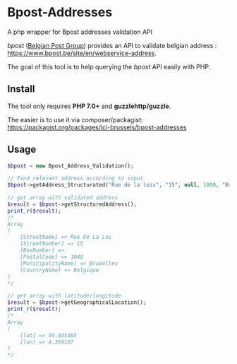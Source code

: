 # Bpost-Addresses
A php wrapper for Bpost addresses validation API

*bpost* ([Belgian Post Group](https://www.bpost.be/)) provides an API to validate belgian address : <https://www.bpost.be/site/en/webservice-address>.

The goal of this tool is to help querying the *bpost* API easily with PHP.

## Install

The tool only requires **PHP 7.0+** and **guzzlehttp/guzzle**.

The easier is to use it via composer/packagist: https://packagist.org/packages/ici-brussels/bpost-addresses

## Usage

```php
$bpost = new Bpost_Address_Validation();

// Find relevant address according to input
$bpost->getAddress_Structurated("Rue de la loix", "15", null, 1000, "Bruxelles");

// get array with validated address
$result = $bpost->getStructuredAddress();
print_r($result);
/*
Array
(
    [StreetName] => Rue De La Loi
    [StreetNumber] => 15
    [BoxNumber] => 
    [PostalCode] => 1040
    [MunicipalityName] => Bruxelles
    [CountryName] => Belgique
)
*/

// get array with latitude/longitude
$result = $bpost->getGeographicalLocation();
print_r($result);
/*
Array
(
    [lat] => 50.845465
    [lon] => 4.369107
)
*/
```
